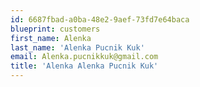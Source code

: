 ```yaml
---
id: 6687fbad-a0ba-48e2-9aef-73fd7e64baca
blueprint: customers
first_name: Alenka
last_name: 'Alenka Pucnik Kuk'
email: Alenka.pucnikkuk@gmail.com
title: 'Alenka Alenka Pucnik Kuk'
---
```

